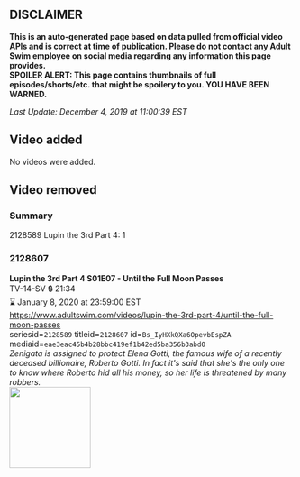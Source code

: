 ## DISCLAIMER
**This is an auto-generated page based on data pulled from official video APIs and is correct at time of publication. Please do not contact any Adult Swim employee on social media regarding any information this page provides.**  
**SPOILER ALERT: This page contains thumbnails of full episodes/shorts/etc. that might be spoilery to you. YOU HAVE BEEN WARNED.**  

_Last Update: December 4, 2019 at 11:00:39 EST_
## Video added
No videos were added.  
## Video removed
### Summary
2128589 Lupin the 3rd Part 4: 1  
### 2128607
**Lupin the 3rd Part 4 S01E07 - Until the Full Moon Passes**  
TV-14-SV 🔒 21:34  
⌛ January 8, 2020 at 23:59:00 EST  
https://www.adultswim.com/videos/lupin-the-3rd-part-4/until-the-full-moon-passes  
seriesid=`2128589` titleid=`2128607` id=`Bs_IyHXkQXa6OpevbEspZA` mediaid=`eae3eac45b4b28bbc419ef1b42ed5ba356b3abd0`  
_Zenigata is assigned to protect Elena Gotti, the famous wife of a recently deceased billionaire, Roberto Gotti. In fact it's said that she's the only one to know where Roberto hid all his money, so her life is threatened by many robbers._  
<a href="https://i.cdn.turner.com/adultswim/big/image-upload/thumbnails/thumb-2_image-151087404742814.jpg"><img src="https://i.cdn.turner.com/adultswim/big/image-upload/thumbnails/thumb-2_image-151087404742814.jpg" height="144px" /></a>
